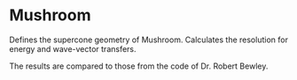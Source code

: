 # Mushroom

Defines the supercone geometry of Mushroom. Calculates the resolution for energy and wave-vector transfers.

The results are compared to those from the code of Dr. Robert Bewley.
